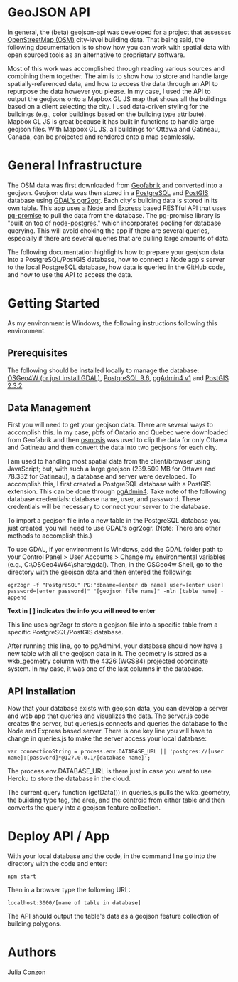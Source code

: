 # GeoJSON API

In general, the (beta) geojson-api was developed for a project that assesses [OpenStreetMap (OSM)](openstreetmap.org) city-level building data. That being said, the following documentation is to show how you can work with spatial data with open sourced tools as an alternative to proprietary software. 

Most of this work was accomplished through reading various sources and combining them together. The aim is to show how to store and handle large spatially-referenced data, and how to access the data through an API to repurpose the data however you please. In my case, I used the API to output the geojsons onto a Mapbox GL JS map that shows all the buildings based on a client selecting the city. I used data-driven styling for the buildings (e.g., color buildings based on the building type attribute). Mapbox GL JS is great because it has built in functions to handle large geojson files. With Mapbox GL JS, all buildings for Ottawa and Gatineau, Canada, can be projected and rendered onto a map seamlessly. 

# General Infrastructure

The OSM data was first downloaded from [Geofabrik](www.geofabrik.de/data/download.html) and converted into a geojson. Geojson data was then stored in a [PostgreSQL](www.postgresql.org) and [PostGIS](postgis.net) database using [GDAL's ogr2ogr](www.gdal.org/ogr2ogr.html). Each city's building data is stored in its own table. This app uses a [Node](nodejs.org/en/) and [Express](expressjs.com) based RESTful API that uses [pg-promise](github.com/vitaly-t/pg-promise) to pull the data from the database. The pg-promise library is "built on top of [node-postgres](github.com/brianc/node-postgres)," which incorporates pooling for database querying. This will avoid choking the app if there are several queries, especially if there are several queries that are pulling large amounts of data. 

The following documentation highlights how to prepare your geojson data into a PostgreSQL/PostGIS database, how to connect a Node app's server to the local PostgreSQL database, how data is queried in the GitHub code, and how to use the API to access the data. 

# Getting Started

As my environment is Windows, the following instructions following this environment. 

## Prerequisites

The following should be installed locally to manage the database: [OSGeo4W (or just install GDAL)](trac.osgeo.org/osgeo4w/), [PostgreSQL 9.6](postgresql.org.download/), [pgAdmin4 v1](pgadmin.org/download/pgadmin-4-windows/) and [PostGIS 2.3.2](postgis.net/install/). 

## Data Management

First you will need to get your geojson data. There are several ways to accomplish this. In my case, pbfs of Ontario and Quebec were downloaded from Geofabrik and then [osmosis](github.com/openstreetmap/osmosis) was used to clip the data for only Ottawa and Gatineau and then convert the data into two geojsons for each city. 

I am used to handling most spatial data from the client/browser using JavaScript; but, with such a large geojson (239.509 MB for Ottawa and 78.332 for Gatineau), a database and server were developed. To accomplish this, I first created a PostgreSQL database with a PostGIS extension. This can be done through [pgAdmin4](pgadmin.org/docs/pgadmin4/1.x/). Take note of the following database credentials: database name, user, and password. These credentials will be necessary to connect your server to the database.

To import a geojson file into a new table in the PostgreSQL database you just created, you will need to use GDAL's ogr2ogr. (Note: There are other methods to accomplish this.) 

To use GDAL, if yor environment is Windows, add the GDAL folder path to your Control Panel > User Accounts > Change my environmental variables (e.g., C:\OSGeo4W64\share\gdal). Then, in the OSGeo4w Shell, go to the directory with the geojson data and then entered the following:

    ogr2ogr -f "PostgreSQL" PG:"dbname=[enter db name] user=[enter user] password=[enter password]" "[geojson file name]" -nln [table name] -append

**Text in [ ] indicates the info you will need to enter**

This line uses ogr2ogr to store a geojson file into a specific table from a specific PostgreSQL/PostGIS database. 

After running this line, go to pgAdmin4, your database should now have a new table with all the geojson data in it. The geometry is stored as a wkb_geometry column with the 4326 (WGS84) projected coordinate system. In my case, it was one of the last columns in the database.

## API Installation

Now that your database exists with geojson data, you can develop a server and web app that queries and visualizes the data. The server.js code creates the server, but queries.js connects and queries the database to the Node and Express based server. There is one key line you will have to change in queries.js to make the server access your local database: 

    var connectionString = process.env.DATABASE_URL || 'postgres://[user name]:[password]*@127.0.0.1/[database name]';

The process.env.DATABASE_URL is there just in case you want to use Heroku to store the database in the cloud.

The current query function (getData()) in queries.js pulls the wkb_geometry, the building type tag, the area, and the centroid from either table and then converts the query into a geojson feature collection.

# Deploy API / App

With your local database and the code, in the command line go into the directory with the code and enter:

    npm start

Then in a browser type the following URL:

	localhost:3000/[name of table in database]

The API should output the table's data as a geojson feature collection of building polygons.

# Authors

Julia Conzon



